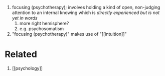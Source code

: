 1. focusing (psychotherapy); involves holding a kind of open, non-judging attention to an internal knowing which is *directly experienced but is not yet in words*
	1. more right hemisphere?
	2. e.g. psychosomatism
2. "focusing (psychotherapy)" makes use of "[[intuition]]"
# Related
1. [[psychology]]